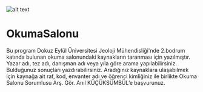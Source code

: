 ![alt text](https://jeoloji.deu.edu.tr/wp-content/uploads/2023/01/logo.png "Logo")
# OkumaSalonu
Bu program Dokuz Eylül Üniversitesi Jeoloji Mühendisliği'nde 2.bodrum katında bulunan okuma salonundaki kaynakların taranması için yazılmıştır.
Yazar adı, tez adı, danışman adı veya yıla göre arama yapılabilirsiniz. 
Bulduğunuz sonuçları yazdırabilirsiniz.
Aradığınız kaynaklara ulaşabilmek için kaynağa ait raf, kod, envanter adı ve öğrenci kimliğiniz ile birlikte Okuma Salonu Sorumlusu Arş. Gör. Anıl KÜÇÜKSÜMBÜL’e başvurunuz.
